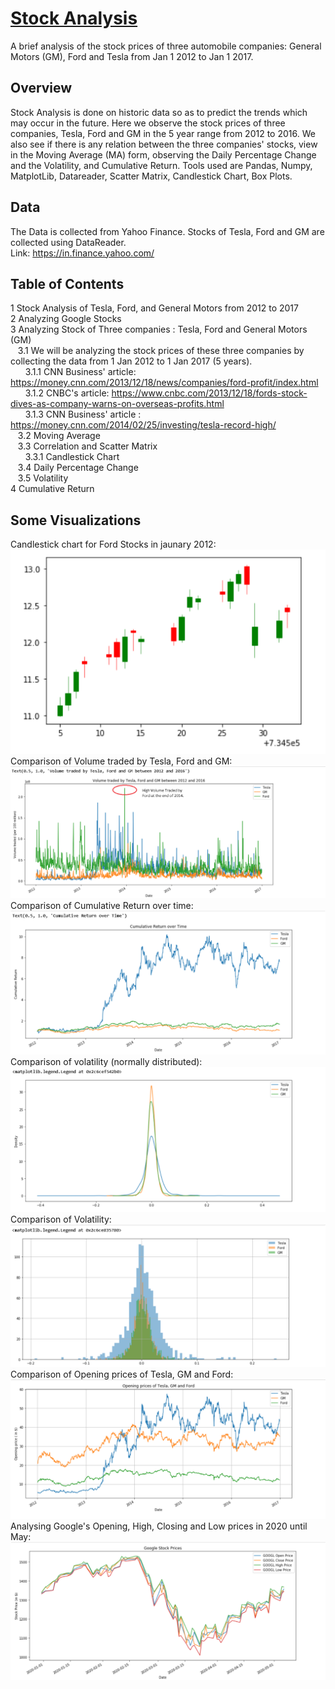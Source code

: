 # <u>Stock Analysis</u>
A brief analysis of the stock prices of three automobile companies: General Motors (GM), Ford and Tesla from Jan 1 2012 to Jan 1 2017. 

## Overview
Stock Analysis is done on historic data so as to predict the trends which may occur in the future. Here we observe the stock prices of three companies, Tesla, Ford and GM in the 5 year range from 2012 to 2016. We also see if there is any relation between the three companies' stocks, view in the Moving Average (MA) form, observing the Daily Percentage Change and the Volatility, and Cumulative Return. Tools used are Pandas, Numpy, MatplotLib, Datareader, Scatter Matrix, Candlestick Chart, Box Plots.

## Data
The Data is collected from Yahoo Finance. Stocks of Tesla, Ford and GM are collected using DataReader.<br/>
Link: https://in.finance.yahoo.com/

## Table of Contents
1  Stock Analysis of Tesla, Ford, and General Motors from 2012 to 2017<br>
2  Analyzing Google Stocks<br>
3  Analyzing Stock of Three companies : Tesla, Ford and General Motors (GM)<br>
&nbsp;&nbsp;&nbsp;3.1  We will be analyzing the stock prices of these three companies by collecting the data from 1 Jan 2012 to 1 Jan 2017 (5 years).<br>
&nbsp;&nbsp;&nbsp;&nbsp;&nbsp;&nbsp;3.1.1  CNN Business' article: https://money.cnn.com/2013/12/18/news/companies/ford-profit/index.html<br>
&nbsp;&nbsp;&nbsp;&nbsp;&nbsp;&nbsp;3.1.2  CNBC's article: https://www.cnbc.com/2013/12/18/fords-stock-dives-as-company-warns-on-overseas-profits.html<br>
&nbsp;&nbsp;&nbsp;&nbsp;&nbsp;&nbsp;3.1.3  CNN Business' article : https://money.cnn.com/2014/02/25/investing/tesla-record-high/<br>
&nbsp;&nbsp;&nbsp;3.2  Moving Average<br>
&nbsp;&nbsp;&nbsp;3.3  Correlation and Scatter Matrix<br>
&nbsp;&nbsp;&nbsp;&nbsp;&nbsp;&nbsp;3.3.1  Candlestick Chart<br>
&nbsp;&nbsp;&nbsp;3.4  Daily Percentage Change<br>
&nbsp;&nbsp;&nbsp;3.5  Volatility<br>
4  Cumulative Return<br>

## Some Visualizations
Candlestick chart for Ford Stocks in jaunary 2012:
![](https://github.com/sreesh2411/stock-analysis/blob/master/images/candlestick.png)
Comparison of Volume traded by Tesla, Ford and GM:
![](https://github.com/sreesh2411/stock-analysis/blob/master/images/Screenshot%202020-10-09%20214909.png)
Comparison of Cumulative Return over time:
![](https://github.com/sreesh2411/stock-analysis/blob/master/images/Screenshot%202020-10-09%20214954.png)
Comparison of volatility (normally distributed):
![](https://github.com/sreesh2411/stock-analysis/blob/master/images/Screenshot%202020-10-09%20215147.png)
Comparison of Volatility:
![](https://github.com/sreesh2411/stock-analysis/blob/master/images/Screenshot%202020-10-09%20215227.png)
Comparison of Opening prices of Tesla, GM and Ford:
![](https://github.com/sreesh2411/stock-analysis/blob/master/images/Screenshot%202020-10-09%20215303.png)
Analysing Google's Opening, High, Closing and Low prices in 2020 until May:
![](https://github.com/sreesh2411/stock-analysis/blob/master/images/Screenshot%202020-10-09%20215745.png)

